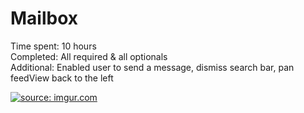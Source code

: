 # Mailbox

Time spent: 10 hours <br/> 
Completed: All required & all optionals</br>
Additional: Enabled user to send a message, dismiss search bar, pan feedView back to the left </br>

<a href="http://imgur.com/9gVelPe"><img src="http://i.imgur.com/9gVelPe.gif" title="source: imgur.com" /></a>
